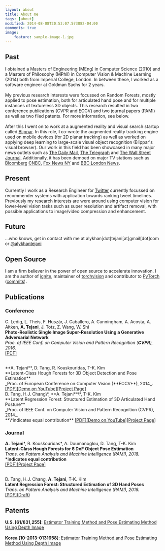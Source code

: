 ```yaml
---
layout: about
title: About me
tags: [about]
modified: 2014-08-08T20:53:07.573882-04:00
comments: true
image:
    feature: sample-image-1.jpg
---
```

## Past

I obtained a Masters of Engineering (MEng) in Computer Science (2010) and a Masters of Philosophy (MPhil) in Computer Vision & Machine Learning (2014) both from Imperial College, London. In between these, I worked as a  software engineer at Goldman Sachs for 2 years.
<br />
<br />
My previous research interests were focussed on Random Forests, mostly applied to pose estimation, both for articulated hand pose and for multiple instances of textureless 3D objects. This research resulted in two conference publications (CVPR and ECCV) and two journal papers (PAMI) as well as two filed patents. For more information, see below.
<br />
<br />
After this I went on to work at a augmented reality and visual search startup called <a href="https://blippar.com/en/">Blippar</a>. In this role, I co-wrote the augmented reality tracking engine used on mobile devices (for 2D planar tracking) as well as worked on applying deep learning to large-scale visual object recognition (Blippar's visual browser). Our work in this field has been showcased in many major news outlets such as <a href="http://www.dailymail.co.uk/sciencetech/article-2993742/Forget-words-Blippar-app-lets-search-web-using-smartphone-CAMERA.html">The Daily Mail</a>, <a href="http://www.telegraph.co.uk/technology/news/11473374/Blippar-develops-visual-browser-for-the-physical-world.html"> The Telegraph</a> and <a href="http://www.wsj.com/video/a-search-engine-powered-by-your-smartphone-camera/65D77C0F-C710-47AD-919C-0D0E3FF95CF3.html">The Wall Street Journal</a>.  Additionally, it has been demoed on major TV stations such as <a href="http://www.bloomberg.com/news/videos/2015-03-18/-blipp-it-augmented-reality-comes-to-advertising?utm_content=buffer08438&utm_medium=social&utm_source=facebook.com&utm_campaign=buffer">Bloomberg</a> <a href="http://video.cnbc.com/gallery/?video=3000377421">CNBC</a>, <a href="http://www.myfoxny.com/story/29057765/what-does-blippar-app-do">Fox News NY</a> and <a href="https://www.youtube.com/watch?v=FhZAxBR6lko">BBC London News</a>.
<br />

## Present

Currently I work as a Research Engineer for <a href="https://twitter.com">Twitter</a> currently focussed on recommender systems with application towards ranking tweet timelines. Previously my research interests are were around using computer vision for lower-level vision tasks such as super resolution and artifact removal, with possible applications to image/video compression and enhancement.
<br />

## Future

...who knows, get in contact with me at alykhan[dot]tejani[at]gmail[dot]com or <a href="https://twitter.com/alykhantejani/">@alykhantejani</a>

## Open Source
I am a firm believer in the power of open source to accelerate innovation. I am the author of <a href="http://github.com/pytorch/ignite">ignite</a>, maintainer of <a href="http://github.com/pytorch/vision">torchvision</a> and contributor to <a href="http://github.com/pytorch/pytorch">PyTorch</a> (<a href="https://github.com/pytorch/pytorch/commits?author=alykhantejani">commits</a>).

## Publications

### Conference

C. Ledig, L. Theis, F. Huszár, J. Caballero, A. Cunningham, A. Acosta, A. Aitken, **A. Tejani**, J. Totz, Z. Wang, W. Shi
<br />
**Photo-Realistic Single Image Super-Resolution Using a Generative Adversarial Network**
<br />
_Proc. of IEEE Conf. on Computer Vision and Pattern Recognition (**CVPR**), 2016_.  
<a href="https://arxiv.org/pdf/1609.04802v3.pdf">[PDF]</a>

<br />
<!--<img align="left" src="{{ site.url }}/images/eccv14.png" height="60px" width="60px" style="padding-right: 10px">-->
**A. Tejani**, D. Tang, R. Kouskouridas, T-K. Kim
<br />
**Latent-Class Hough Forests for 3D Object Detection and Pose Estimation**
<br />
_Proc. of European Conference on Computer Vision (**ECCV**), 2014_.  
<a href="https://labicvl.github.io/docs/pubs/Aly_ECCV_2014.pdf">[PDF]</a><a href="https://www.youtube.com/watch?v=dh2VtnnsGuY">[Demo on YouTube]</a><a href="http://rkouskou.gitlab.io/research/LCHF.html">[Project Page]</a>

<br />
<!--<img align="left" src="{{ site.url }}/images/cvpr14.png" height="120px" width="120px" style="padding-right: 10px">-->
D. Tang, H.J. Chang\*, **A. Tejani**\*, T-K. Kim
<br />
**Latent Regression Forest: Structured Estimation of 3D Articulated Hand Posture**
<br />
_Proc. of IEEE Conf. on Computer Vision and Pattern Recognition (CVPR), 2014_.
<br />
**\*indicates equal contribution**  
<a href="https://labicvl.github.io/docs/pubs/Danny_CVPR_2014.pdf">[PDF]</a><a href="http://youtu.be/ZI_XNPI_QXA">[Demo on YouTube]</a><a href="https://labicvl.github.io/hand.html">[Project Page]</a>
<br />

### Journal

<!--<img align="left" src="{{ site.url }}/images/6DOF_pami_img1.png" height="180px" width="120px" style="padding-right: 10px;">-->
**A. Tejani**\*, R. Kouskouridas\*, A. Doumanoglou, D. Tang, T-K. Kim
<br />
**Latent-Class Hough Forests for 6 DoF Object Pose Estimation**
<br />
_Trans. on Pattern Analysis and Machine Intelligence (PAMI), 2018._
<br />
**\*indicates equal contribution**  
<a href="pdfs/tpami-LCHF.pdf">\[PDF\]</a><a href="http://www.iis.ee.ic.ac.uk/rkouskou/research/LCHF.html">[Project Page]</a>
<br />
<br />
<!--<img align="left" src="{{ site.url }}/images/LRF_PAMI.png" height="120px" width="120px" style="padding-right: 10px">-->
D. Tang, H.J. Chang, **A. Tejani**, T-K. Kim
<br />
**Latent Regression Forest: Structured Estimation of 3D Hand Poses**
<br />
_Trans. on Pattern Analysis and Machine Intelligence (PAMI), 2016._
<br/>
<a href="pdfs/LRF_PAMI_DRAFT.pdf">\[PDF\](Draft)</a>


## Patents
**U.S. [61/831,255]**: <a href="https://www.google.com/patents/US20140363076">Estimator Training Method and Pose Estimating Method Using Depth Image</a>  
<br />
**Korea [10-2013-0131658]**: <a href="https://www.google.com/patents/US20140363076?dq=10-2013-0131658+patent&hl=en&sa=X&ei=fQ2HVZn9HZKs7AbqqouIDA&ved=0CB4Q6AEwAA">Estimator Training Method and Pose Estimating Method Using Depth Image</a>
